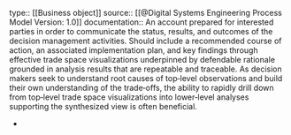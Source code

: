 type:: [[Business object]]
source:: [[@Digital Systems Engineering Process Model Version: 1.0]]
documentation:: An account prepared for interested parties in order to communicate the status, results, and outcomes of the decision management activities. Should include a recommended course of action, an associated implementation plan, and key findings through effective trade space visualizations underpinned by defendable rationale grounded in analysis results that are repeatable and traceable. As decision makers seek to understand root causes of top‐level observations and build their own understanding of the trade‐offs, the ability to rapidly drill down from top‐level trade space visualizations into lower‐level analyses supporting the synthesized view is often beneficial.

-